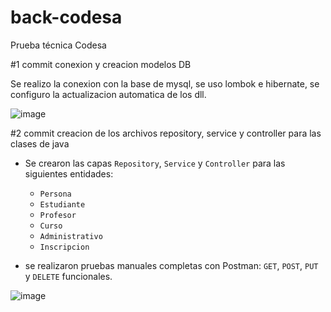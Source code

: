 # back-codesa
Prueba técnica Codesa

#1 commit conexion y creacion modelos DB 

Se realizo la conexion con la base de mysql, se uso lombok e hibernate, se configuro la actualizacion automatica de los dll.

![image](https://github.com/user-attachments/assets/0940049e-13ce-4d7a-b55f-460adbcc5c3e)

#2 commit creacion de los archivos repository, service y controller para las clases de java

- Se crearon las capas `Repository`, `Service` y `Controller` para las siguientes entidades:
    - `Persona`
    - `Estudiante`
    - `Profesor`
    - `Curso`
    - `Administrativo`
    - `Inscripcion`

- se realizaron pruebas manuales completas con Postman: `GET`, `POST`, `PUT` y `DELETE` funcionales.

![image](https://github.com/user-attachments/assets/f8f87c29-b2c8-4519-99f8-d4d0df07dbed)
